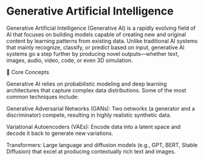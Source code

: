 # Generative Artificial Intelligence

Generative Artificial Intelligence (Generative AI) is a rapidly evolving field of AI that focuses on building models capable of creating new and original content by learning patterns from existing data. Unlike traditional AI systems that mainly recognize, classify, or predict based on input, generative AI systems go a step further by producing novel outputs—whether text, images, audio, video, code, or even 3D simulation.

🔹 Core Concepts

 Generative AI relies on probabilistic modeling and deep learning architectures that capture complex data distributions. Some of the most common techniques include:

Generative Adversarial Networks (GANs): Two networks (a generator and a discriminator) compete, resulting in highly realistic synthetic data.

Variational Autoencoders (VAEs): Encode data into a latent space and decode it back to generate new variations.

Transformers: Large language and diffusion models (e.g., GPT, BERT, Stable Diffusion) that excel at producing contextually rich text and images.
